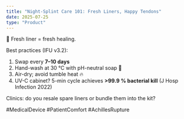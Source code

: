 ```yaml
---
title: "Night-Splint Care 101: Fresh Liners, Happy Tendons"
date: 2025-07-25
type: "Product"
---
```


🍃 Fresh liner = fresh healing.

Best practices (IFU v3.2):
1. Swap every **7–10 days**
2. Hand-wash at 30 °C with pH-neutral soap 🧼
3. Air-dry; avoid tumble heat 🔥
4. UV-C cabinet? 5-min cycle achieves **>99.9 % bacterial kill** (J Hosp Infection 2022)

Clinics: do you resale spare liners or bundle them into the kit?

#MedicalDevice #PatientComfort #AchillesRupture